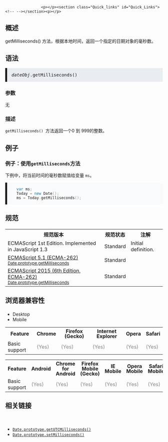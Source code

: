 
                
                  
                    <p></p><section class="Quick_links" id="Quick_Links"><!-- --></section><p></p>

<h2 name="Summary" id="Summary">&#x6982;&#x8FF0;</h2>

<p>getMilliseconds() &#x65B9;&#x6CD5;&#xFF0C;&#x6839;&#x636E;&#x672C;&#x5730;&#x65F6;&#x95F4;&#xFF0C;&#x8FD4;&#x56DE;&#x4E00;&#x4E2A;&#x6307;&#x5B9A;&#x7684;&#x65E5;&#x671F;&#x5BF9;&#x8C61;&#x7684;&#x6BEB;&#x79D2;&#x6570;&#x3002;</p>

<h2 name="Syntax" id="Syntax">&#x8BED;&#x6CD5;</h2>

<pre style="margin-bottom: 0px; padding: 1em; border-left-width: 6px; border-left-style: solid; font-family: Consolas, Monaco, &apos;Andale Mono&apos;, monospace; font-size: 14px; text-shadow: none; direction: ltr; white-space: normal; background-color: rgba(212, 221, 228, 0.498039);" class="syntaxbox language-html"><var>dateObj</var>.getMilliseconds()</pre>

<h3 name="Parameters" id="Parameters">&#x53C2;&#x6570;</h3>

<p>&#x65E0;</p>

<h3 name="Description" id="Description">&#x63CF;&#x8FF0;</h3>

<p><code>getMilliseconds()&#xA0;</code>&#x65B9;&#x6CD5;&#x8FD4;&#x56DE;&#x4E00;&#x4E2A;0 &#x5230; 999&#x7684;&#x6574;&#x6570;&#x3002;</p>

<h2 name="Examples" id="Examples">&#x4F8B;&#x5B50;</h2>

<h3 name="Example:_Using_getMilliseconds" id="Example:_Using_getMilliseconds">&#x4F8B;&#x5B50;&#xFF1A;&#x4F7F;&#x7528;<code>getMilliseconds</code>&#x65B9;&#x6CD5;</h3>

<p>&#x4E0B;&#x4F8B;&#x4E2D;&#xFF0C;&#x5C06;&#x5F53;&#x524D;&#x65F6;&#x95F4;&#x7684;&#x6BEB;&#x79D2;&#x6570;&#x8D4B;&#x503C;&#x7ED9;&#x53D8;&#x91CF;&#xA0;<code>ms</code>&#x3002;</p>

<pre style="padding: 1em 0px 1em 30px; border-left-width: 6px; border-left-style: solid; font-family: Consolas, Monaco, &apos;Andale Mono&apos;, monospace; font-size: 14px; text-shadow: none; direction: ltr; white-space: normal; background-color: rgba(234, 239, 242, 0.247059);" class="brush: js  language-js"><code style="font-family: Consolas, Monaco, &apos;Andale Mono&apos;, monospace; color: inherit; text-shadow: none; direction: ltr; white-space: pre;" class="language-js"><span style="color: rgb(0, 119, 170);" class="token keyword">var</span> ms<span style="color: rgb(153, 153, 153);" class="token punctuation">;</span>
Today <span style="color: rgb(166, 127, 89); background: rgba(255, 255, 255, 0.498039);" class="token operator">=</span> <span style="color: rgb(0, 119, 170);" class="token keyword">new</span> <span class="token class-name">Date</span><span style="color: rgb(153, 153, 153);" class="token punctuation">(</span><span style="color: rgb(153, 153, 153);" class="token punctuation">)</span><span style="color: rgb(153, 153, 153);" class="token punctuation">;</span>
ms <span style="color: rgb(166, 127, 89); background: rgba(255, 255, 255, 0.498039);" class="token operator">=</span> Today<span style="color: rgb(153, 153, 153);" class="token punctuation">.</span><span class="token function">getMilliseconds<span style="color: rgb(153, 153, 153);" class="token punctuation">(</span></span><span style="color: rgb(153, 153, 153);" class="token punctuation">)</span><span style="color: rgb(153, 153, 153);" class="token punctuation">;</span></code></pre>

<h2 style="margin-bottom: 20px; line-height: 30px;" id="&#x89C4;&#x8303;">&#x89C4;&#x8303;</h2>

<table class="standard-table">
 <tbody>
  <tr>
   <th scope="col">&#x89C4;&#x8303;&#x7248;&#x672C;</th>
   <th scope="col">&#x89C4;&#x8303;&#x72B6;&#x6001;</th>
   <th scope="col">&#x6CE8;&#x89E3;</th>
  </tr>
  <tr>
   <td>ECMAScript 1st Edition. Implemented in JavaScript 1.3</td>
   <td>Standard</td>
   <td>Initial definition.</td>
  </tr>
  <tr>
   <td><a lang="en" hreflang="en" href="http://www.ecma-international.org/ecma-262/5.1/#sec-15.9.5.24" class="external">ECMAScript 5.1 (ECMA-262)<br><small lang="zh-CN">Date.prototype.getMilliseconds</small></a></td>
   <td><span class="spec-Standard">Standard</span></td>
   <td>&#xA0;</td>
  </tr>
  <tr>
   <td><a lang="en" hreflang="en" href="http://www.ecma-international.org/ecma-262/6.0/#sec-date.prototype.getmilliseconds" class="external">ECMAScript 2015 (6th Edition, ECMA-262)<br><small lang="zh-CN">Date.prototype.getMilliseconds</small></a></td>
   <td><span class="spec-Standard">Standard</span></td>
   <td>&#xA0;</td>
  </tr>
 </tbody>
</table>

<h2 style="margin-bottom: 20px; line-height: 30px;" id="&#x6D4F;&#x89C8;&#x5668;&#x517C;&#x5BB9;&#x6027;">&#x6D4F;&#x89C8;&#x5668;&#x517C;&#x5BB9;&#x6027;</h2>

<p></p><div class="htab"> 
    <a name="AutoCompatibilityTable" id="AutoCompatibilityTable"></a> 
    <ul> 
        <li class="selected"><a>Desktop</a></li> 
        <li><a>Mobile</a></li> 
    </ul> 
</div><p></p>

<div id="compat-desktop">
<table class="compat-table">
 <tbody>
  <tr>
   <th style="line-height: 16px;">Feature</th>
   <th style="line-height: 16px;">Chrome</th>
   <th style="line-height: 16px;">Firefox (Gecko)</th>
   <th style="line-height: 16px;">Internet Explorer</th>
   <th style="line-height: 16px;">Opera</th>
   <th style="line-height: 16px;">Safari</th>
  </tr>
  <tr>
   <td>Basic support</td>
   <td><span title="Please update this with the earliest version of support." style="color: #888;">(Yes)</span></td>
   <td><span title="Please update this with the earliest version of support." style="color: #888;">(Yes)</span></td>
   <td><span title="Please update this with the earliest version of support." style="color: #888;">(Yes)</span></td>
   <td><span title="Please update this with the earliest version of support." style="color: #888;">(Yes)</span></td>
   <td><span title="Please update this with the earliest version of support." style="color: #888;">(Yes)</span></td>
  </tr>
 </tbody>
</table>
</div>

<div id="compat-mobile">
<table class="compat-table">
 <tbody>
  <tr>
   <th style="line-height: 16px;">Feature</th>
   <th style="line-height: 16px;">Android</th>
   <th style="line-height: 16px;">Chrome for Android</th>
   <th style="line-height: 16px;">Firefox Mobile (Gecko)</th>
   <th style="line-height: 16px;">IE Mobile</th>
   <th style="line-height: 16px;">Opera Mobile</th>
   <th style="line-height: 16px;">Safari Mobile</th>
  </tr>
  <tr>
   <td>Basic support</td>
   <td><span title="Please update this with the earliest version of support." style="color: #888;">(Yes)</span></td>
   <td><span title="Please update this with the earliest version of support." style="color: #888;">(Yes)</span></td>
   <td><span title="Please update this with the earliest version of support." style="color: #888;">(Yes)</span></td>
   <td><span title="Please update this with the earliest version of support." style="color: #888;">(Yes)</span></td>
   <td><span title="Please update this with the earliest version of support." style="color: #888;">(Yes)</span></td>
   <td><span title="Please update this with the earliest version of support." style="color: #888;">(Yes)</span></td>
  </tr>
 </tbody>
</table>
</div>

<h2 style="margin-bottom: 20px; line-height: 30px;" name="See_Also" id="See_Also">&#x76F8;&#x5173;&#x94FE;&#x63A5;</h2>

<p id=".E7.9B.B8.E5.85.B3.E9.93.BE.E6.8E.A5">&#xA0;</p>

<ul>
 <li><a title="getUTCMilliseconds() &#x65B9;&#x6CD5;&#x4EE5;&#x4E16;&#x754C;&#x65F6;&#x4E3A;&#x6807;&#x51C6;&#xFF0C;&#x8FD4;&#x56DE;&#x4E00;&#x4E2A;&#x6307;&#x5B9A;&#x7684;&#x65E5;&#x671F;&#x5BF9;&#x8C61;&#x7684;&#x6BEB;&#x79D2;&#x6570;&#x3002;" href="/zh-CN/docs/Web/JavaScript/Reference/Global_Objects/Date/getUTCMilliseconds"><code>Date.prototype.getUTCMilliseconds()</code></a></li>
 <li><a title="setMilliseconds()&#xA0;&#x65B9;&#x6CD5;&#x4F1A;&#x6839;&#x636E;&#x672C;&#x5730;&#x65F6;&#x95F4;&#x8BBE;&#x7F6E;&#x4E00;&#x4E2A;&#x65E5;&#x671F;&#x5BF9;&#x8C61;&#x7684;&#x8C6A;&#x79D2;&#x6570;&#x3002;" href="/zh-CN/docs/Web/JavaScript/Reference/Global_Objects/Date/setMilliseconds"><code>Date.prototype.setMilliseconds()</code></a></li>
</ul>
                  
                
              